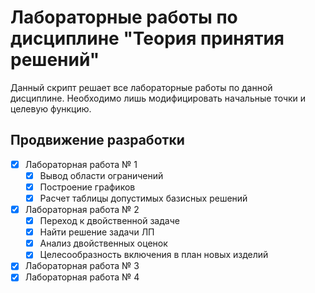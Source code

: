 # Лабораторные работы по дисциплине "Теория принятия решений"

Данный скрипт решает все лабораторные работы по данной дисциплине. Необходимо лишь модифицировать начальные точки и целевую функцию.

## Продвижение разработки

- [x] Лабораторная работа № 1
	- [x] Вывод области ограничений
	- [x] Построение графиков
	- [x] Расчет таблицы допустимых базисных решений

- [x] Лабораторная работа № 2
	- [x] Переход к двойственной задаче
	- [x] Найти решение задачи ЛП
	- [x] Анализ двойственных оценок
	- [x] Целесообразность включения в план новых изделий
- [x] Лабораторная работа № 3
- [x] Лабораторная работа № 4
